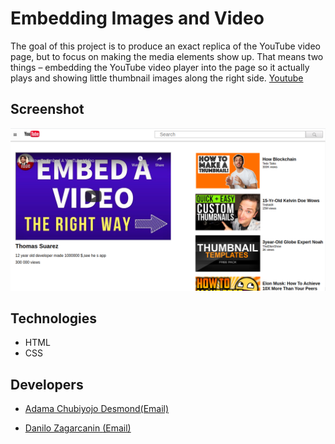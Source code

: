 
# Embedding Images and Video
The goal of this project is to produce an exact replica of the YouTube video page, but to focus on making the media elements show up.
That means two things – embedding the YouTube video player into the page so it actually plays and showing little thumbnail images along the right side.
[Youtube](https://www.youtube.com)
## Screenshot

![screenshot](https://raw.githubusercontent.com/kobiyoyo/Images-video/master/images/screenshot.png) 

## Technologies

- HTML 
- CSS

## Developers

* [Adama Chubiyojo Desmond](https://github.com/kobiyoyo)[(Email)](mailto:Adamachubi@gmail.com)

* [Danilo Zagarcanin ](https://github.com/danilozag1992)[(Email)](mailto:danilozagarcanin@gmail.com)
